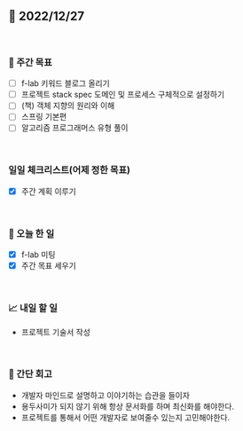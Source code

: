 ## 📅 2022/12/27

<br/>

### 🏹 주간 목표

- [ ] f-lab 키워드 블로그 올리기
- [ ] 프로젝트 stack spec 도메인 및 프로세스 구체적으로 설정하기
- [ ] (책) 객체 지향의 원리와 이해
- [ ] 스프링 기본편
- [ ] 알고리즘 프로그래머스 유형 풀이

<br/>

### 일일 체크리스트(어제 정한 목표)

- [x] 주간 계획 이루기

<br/>

### 💯 오늘 한 일

- [x] f-lab 미팅
- [x] 주간 목표 세우기

<br/>

### 📈 내일 할 일

- 프로젝트 기술서 작성

<br/>

### 🧐 간단 회고

- 개발자 마인드로 설명하고 이야기하는 습관을 들이자
- 용두사미가 되지 않기 위해 항상 문서화를 하며 최신화를 해야한다.
- 프로젝트를 통해서 어떤 개발자로 보여줄수 있는지 고민해야한다.
